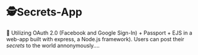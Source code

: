 # 🕵️‍Secrets-App 
 
 :telescope: Utilizing OAuth 2.0 (Facebook and Google Sign-In) + Passport + EJS in a web-app built with express, a Node.js framework). Users can post their *secrets* to the world annonymously....
